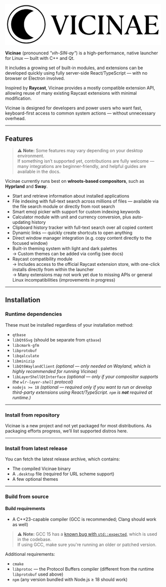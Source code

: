 <p align="center">
  <img
    width="600"
    src=".github/assets/vicinae-banner.png"
    alt="Vicinae text logo"
  />
</p>

**Vicinae** (pronounced _"vih-SIN-ay"_) is a high-performance, native launcher for Linux — built with C++ and Qt.

It includes a growing set of built-in modules, and extensions can be developed quickly using fully server-side React/TypeScript — with no browser or Electron involved.

Inspired by **Raycast**, Vicinae provides a mostly compatible extension API, allowing reuse of many existing Raycast extensions with minimal modification.

Vicinae is designed for developers and power users who want fast, keyboard-first access to common system actions — without unnecessary overhead.

---

## Features

> ⚠️ **Note:** Some features may vary depending on your desktop environment.  
> If something isn’t supported yet, contributions are fully welcome — many integrations are beginner-friendly, and helpful guides are available in the docs.

Vicinae currently runs best on **wlroots-based compositors**, such as **Hyprland** and **Sway**.

- Start and retrieve information about installed applications
- File indexing with full-text search across millions of files — available via the file search module or directly from root search
- Smart emoji picker with support for custom indexing keywords
- Calculator module with unit and currency conversion, plus auto-updating history
- Clipboard history tracker with full-text search over all copied content
- Dynamic links — quickly create shortcuts to open anything
- Direct window manager integration (e.g. copy content directly to the focused window)
- Built-in theming system with light and dark palettes  
  → Custom themes can be added via config (see docs)
- Raycast compatibility module  
  → Includes access to the official Raycast extension store, with one-click installs directly from within the launcher  
  → Many extensions may not work yet due to missing APIs or general Linux incompatibilities (improvements in progress)

---

## Installation

### Runtime dependencies

These must be installed regardless of your installation method:

- `qtbase`
- `libQt6Svg` (should be separate from `qtbase`)
- `libcmark-gfm`
- `libprotobuf`
- `libqalculate`
- `libminizip`
- `libQt6WaylandClient` *(optional — only needed on Wayland, which is highly recommended for running Vicinae)*
- `libLayerShellQtInterface` *(optional — only if your compositor supports the `wlr-layer-shell` protocol)*
- `nodejs >= 18` *(optional — required only if you want to run or develop third-party extensions using React/TypeScript. `npm` is **not** required at runtime.)*

---

### Install from repository

Vicinae is a new project and not yet packaged for most distributions. As packaging efforts progress, we’ll list supported distros here.

---

### Install from latest release

You can fetch the latest release archive, which contains:
- The compiled Vicinae binary
- A `.desktop` file (required for URL scheme support)
- A few optional themes

---

### Build from source

#### Build requirements

- A C++23-capable compiler (GCC is recommended; Clang should work as well)

> ⚠️ **Note:** GCC 15 has a [known bug with `std::expected`](https://gcc.gnu.org/bugzilla/show_bug.cgi?id=119714), which is used in the codebase.  
> If using GCC, make sure you're running an older or patched version.

Additional requirements:

- `cmake`
- `libprotoc` — the Protocol Buffers compiler (different from the runtime `libprotobuf` used above)
- `npm` (any version bundled with Node.js ≥ 18 should work)

